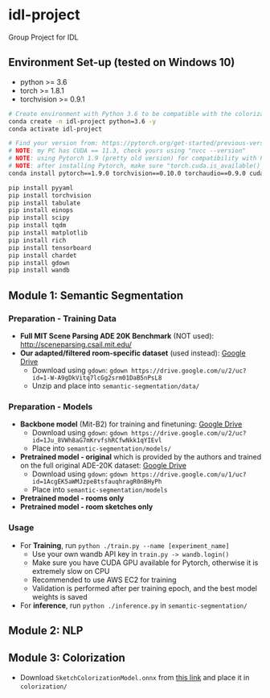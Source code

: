 # idl-project
Group Project for IDL

## Environment Set-up (tested on Windows 10)
- python >= 3.6
- torch >= 1.8.1
- torchvision >= 0.9.1
```bash
# Create environment with Python 3.6 to be compatible with the colorization model
conda create -n idl-project python=3.6 -y
conda activate idl-project

# Find your version from: https://pytorch.org/get-started/previous-versions/
# NOTE: my PC has CUDA == 11.3, check yours using "nvcc --version"
# NOTE: using Pytorch 1.9 (pretty old version) for compatibility with Python 3.6
# NOTE: after installing Pytorch, make sure "torch.cuda.is_available() == True"
conda install pytorch==1.9.0 torchvision==0.10.0 torchaudio==0.9.0 cudatoolkit=11.3 -c pytorch -c conda-forge

pip install pyyaml
pip install torchvision
pip install tabulate
pip install einops
pip install scipy
pip install tqdm
pip install matplotlib
pip install rich
pip install tensorboard
pip install chardet
pip install gdown
pip install wandb
```

## Module 1: Semantic Segmentation
### Preparation - Training Data
- **Full MIT Scene Parsing ADE 20K Benchmark** (NOT used): http://sceneparsing.csail.mit.edu/
- **Our adapted/filtered room-specific dataset** (used instead): [Google Drive](https://drive.google.com/file/d/1-W-A9gDkVitq7lcGg2srm01DaB5nPsL8/view?usp=drive_link)
  - Download using `gdown`: `gdown https://drive.google.com/u/2/uc?id=1-W-A9gDkVitq7lcGg2srm01DaB5nPsL8`
  - Unzip and place into `semantic-segmentation/data/`

### Preparation - Models
- **Backbone model** (Mit-B2) for training and finetuning: [Google Drive](https://drive.google.com/file/d/1Ju_8VWh8aG7mKrvfshRCfwNkk1qYIEvl/view?usp=drive_link)
  - Download using `gdown`: `gdown https://drive.google.com/u/2/uc?id=1Ju_8VWh8aG7mKrvfshRCfwNkk1qYIEvl`
  - Place into `semantic-segmentation/models/`
- **Pretrained model - original** which is provided by the authors and trained on the full original ADE-20K dataset: [Google Drive](https://drive.google.com/u/0/uc?id=1AcgEK5aWMJzpe8tsfauqhragR0nBHyPh&export=download)
  - Download using `gdown`: `gdown https://drive.google.com/u/1/uc?id=1AcgEK5aWMJzpe8tsfauqhragR0nBHyPh`
  - Place into `semantic-segmentation/models`
- **Pretrained model - rooms only**
- **Pretrained model - room sketches only**


### Usage
- For **Training**, run `python ./train.py --name [experiment_name]`
  - Use your own wandb API key in `train.py -> wandb.login()`
  - Make sure you have CUDA GPU available for Pytorch, otherwise it is extremely slow on CPU
  - Recommended to use AWS EC2 for training
  - Validation is performed after per training epoch, and the best model weights is saved
- For **inference**, run `python ./inference.py` in `semantic-segmentation/`

## Module 2: NLP

## Module 3: Colorization
- Download `SketchColorizationModel.onnx` from [this link](https://github.com/rapidrabbit76/SketchColorization/releases) and place it in `colorization/`
